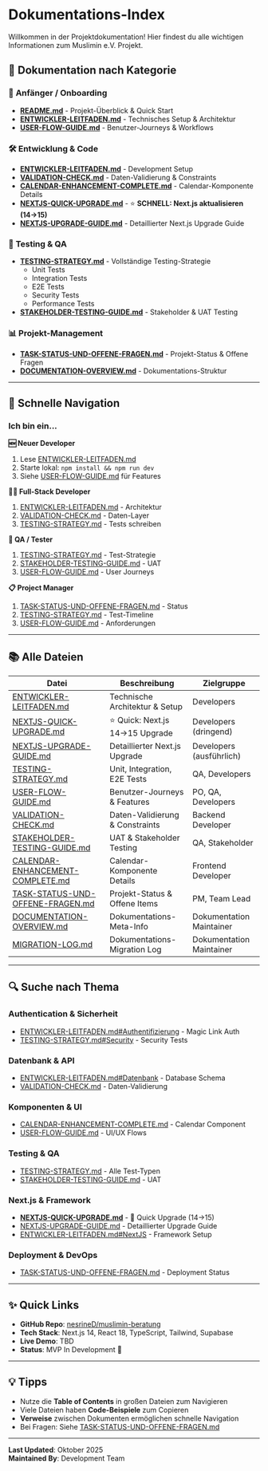# Dokumentations-Index

Willkommen in der Projektdokumentation! Hier findest du alle wichtigen Informationen zum Muslimin e.V. Projekt.

## 📖 Dokumentation nach Kategorie

### 🚀 **Anfänger / Onboarding**

- **[README.md](../README.md)** - Projekt-Überblick & Quick Start
- **[ENTWICKLER-LEITFADEN.md](./ENTWICKLER-LEITFADEN.md)** - Technisches Setup & Architektur
- **[USER-FLOW-GUIDE.md](./USER-FLOW-GUIDE.md)** - Benutzer-Journeys & Workflows

### 🛠️ **Entwicklung & Code**

- **[ENTWICKLER-LEITFADEN.md](./ENTWICKLER-LEITFADEN.md)** - Development Setup
- **[VALIDATION-CHECK.md](./VALIDATION-CHECK.md)** - Daten-Validierung & Constraints
- **[CALENDAR-ENHANCEMENT-COMPLETE.md](./CALENDAR-ENHANCEMENT-COMPLETE.md)** - Calendar-Komponente Details
- **[NEXTJS-QUICK-UPGRADE.md](./NEXTJS-QUICK-UPGRADE.md)** - ⭐ **SCHNELL: Next.js aktualisieren (14→15)**
- **[NEXTJS-UPGRADE-GUIDE.md](./NEXTJS-UPGRADE-GUIDE.md)** - Detaillierter Next.js Upgrade Guide

### 🧪 **Testing & QA**

- **[TESTING-STRATEGY.md](./TESTING-STRATEGY.md)** - Vollständige Testing-Strategie
  - Unit Tests
  - Integration Tests
  - E2E Tests
  - Security Tests
  - Performance Tests
- **[STAKEHOLDER-TESTING-GUIDE.md](./STAKEHOLDER-TESTING-GUIDE.md)** - Stakeholder & UAT Testing

### 📊 **Projekt-Management**

- **[TASK-STATUS-UND-OFFENE-FRAGEN.md](./TASK-STATUS-UND-OFFENE-FRAGEN.md)** - Projekt-Status & Offene Fragen
- **[DOCUMENTATION-OVERVIEW.md](./DOCUMENTATION-OVERVIEW.md)** - Dokumentations-Struktur

---

## 🎯 Schnelle Navigation

### Ich bin ein...

**🆕 Neuer Developer**

1. Lese [ENTWICKLER-LEITFADEN.md](./ENTWICKLER-LEITFADEN.md)
2. Starte lokal: `npm install && npm run dev`
3. Siehe [USER-FLOW-GUIDE.md](./USER-FLOW-GUIDE.md) für Features

**🧑‍💻 Full-Stack Developer**

1. [ENTWICKLER-LEITFADEN.md](./ENTWICKLER-LEITFADEN.md) - Architektur
2. [VALIDATION-CHECK.md](./VALIDATION-CHECK.md) - Daten-Layer
3. [TESTING-STRATEGY.md](./TESTING-STRATEGY.md) - Tests schreiben

**🧪 QA / Tester**

1. [TESTING-STRATEGY.md](./TESTING-STRATEGY.md) - Test-Strategie
2. [STAKEHOLDER-TESTING-GUIDE.md](./STAKEHOLDER-TESTING-GUIDE.md) - UAT
3. [USER-FLOW-GUIDE.md](./USER-FLOW-GUIDE.md) - User Journeys

**📋 Project Manager**

1. [TASK-STATUS-UND-OFFENE-FRAGEN.md](./TASK-STATUS-UND-OFFENE-FRAGEN.md) - Status
2. [TESTING-STRATEGY.md](./TESTING-STRATEGY.md) - Test-Timeline
3. [USER-FLOW-GUIDE.md](./USER-FLOW-GUIDE.md) - Anforderungen

---

## 📚 Alle Dateien

| Datei                                                                  | Beschreibung                           | Zielgruppe               |
| ---------------------------------------------------------------------- | -------------------------------------- | ------------------------ |
| [ENTWICKLER-LEITFADEN.md](./ENTWICKLER-LEITFADEN.md)                   | Technische Architektur & Setup         | Developers               |
| [NEXTJS-QUICK-UPGRADE.md](./NEXTJS-QUICK-UPGRADE.md)                   | ⭐ Quick: Next.js 14→15 Upgrade        | Developers (dringend)    |
| [NEXTJS-UPGRADE-GUIDE.md](./NEXTJS-UPGRADE-GUIDE.md)                   | Detaillierter Next.js Upgrade          | Developers (ausführlich) |
| [TESTING-STRATEGY.md](./TESTING-STRATEGY.md)                           | Unit, Integration, E2E Tests           | QA, Developers           |
| [USER-FLOW-GUIDE.md](./USER-FLOW-GUIDE.md)                             | Benutzer-Journeys & Features           | PO, QA, Developers       |
| [VALIDATION-CHECK.md](./VALIDATION-CHECK.md)                           | Daten-Validierung & Constraints        | Backend Developer        |
| [STAKEHOLDER-TESTING-GUIDE.md](./STAKEHOLDER-TESTING-GUIDE.md)         | UAT & Stakeholder Testing              | QA, Stakeholder          |
| [CALENDAR-ENHANCEMENT-COMPLETE.md](./CALENDAR-ENHANCEMENT-COMPLETE.md) | Calendar-Komponente Details            | Frontend Developer       |
| [TASK-STATUS-UND-OFFENE-FRAGEN.md](./TASK-STATUS-UND-OFFENE-FRAGEN.md) | Projekt-Status & Offene Items          | PM, Team Lead            |
| [DOCUMENTATION-OVERVIEW.md](./DOCUMENTATION-OVERVIEW.md)               | Dokumentations-Meta-Info               | Dokumentation Maintainer |
| [MIGRATION-LOG.md](./MIGRATION-LOG.md)                                 | Dokumentations-Migration Log           | Dokumentation Maintainer |

---

## 🔍 Suche nach Thema

### Authentication & Sicherheit

- [ENTWICKLER-LEITFADEN.md#Authentifizierung](./ENTWICKLER-LEITFADEN.md) - Magic Link Auth
- [TESTING-STRATEGY.md#Security](./TESTING-STRATEGY.md) - Security Tests

### Datenbank & API

- [ENTWICKLER-LEITFADEN.md#Datenbank](./ENTWICKLER-LEITFADEN.md) - Database Schema
- [VALIDATION-CHECK.md](./VALIDATION-CHECK.md) - Daten-Validierung

### Komponenten & UI

- [CALENDAR-ENHANCEMENT-COMPLETE.md](./CALENDAR-ENHANCEMENT-COMPLETE.md) - Calendar Component
- [USER-FLOW-GUIDE.md](./USER-FLOW-GUIDE.md) - UI/UX Flows

### Testing & QA

- [TESTING-STRATEGY.md](./TESTING-STRATEGY.md) - Alle Test-Typen
- [STAKEHOLDER-TESTING-GUIDE.md](./STAKEHOLDER-TESTING-GUIDE.md) - UAT

### Next.js & Framework

- **[NEXTJS-QUICK-UPGRADE.md](./NEXTJS-QUICK-UPGRADE.md)** - 🚀 Quick Upgrade (14→15)
- [NEXTJS-UPGRADE-GUIDE.md](./NEXTJS-UPGRADE-GUIDE.md) - Detaillierter Upgrade Guide
- [ENTWICKLER-LEITFADEN.md#NextJS](./ENTWICKLER-LEITFADEN.md) - Framework Setup

### Deployment & DevOps

- [TASK-STATUS-UND-OFFENE-FRAGEN.md](./TASK-STATUS-UND-OFFENE-FRAGEN.md) - Deployment Status

---

## ✨ Quick Links

- **GitHub Repo**: [nesrineD/muslimin-beratung](https://github.com/nesrineD/muslimin-beratung)
- **Tech Stack**: Next.js 14, React 18, TypeScript, Tailwind, Supabase
- **Live Demo**: TBD
- **Status**: MVP In Development 🚧

---

## 💡 Tipps

- Nutze die **Table of Contents** in großen Dateien zum Navigieren
- Viele Dateien haben **Code-Beispiele** zum Copieren
- **Verweise** zwischen Dokumenten ermöglichen schnelle Navigation
- Bei Fragen: Siehe [TASK-STATUS-UND-OFFENE-FRAGEN.md](./TASK-STATUS-UND-OFFENE-FRAGEN.md)

---

**Last Updated**: Oktober 2025  
**Maintained By**: Development Team
